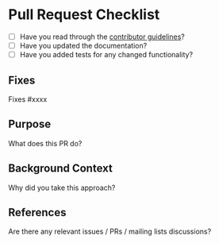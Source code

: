 # Pull Request Checklist

* [ ] Have you read through the [contributor guidelines](https://github.com/zengularity/benji/blob/master/CONTRIBUTING.md#contributor-guidelines)?
* [ ] Have you updated the documentation?
* [ ] Have you added tests for any changed functionality?

## Fixes

Fixes #xxxx

## Purpose

What does this PR do?

## Background Context

Why did you take this approach?

## References

Are there any relevant issues / PRs / mailing lists discussions?

